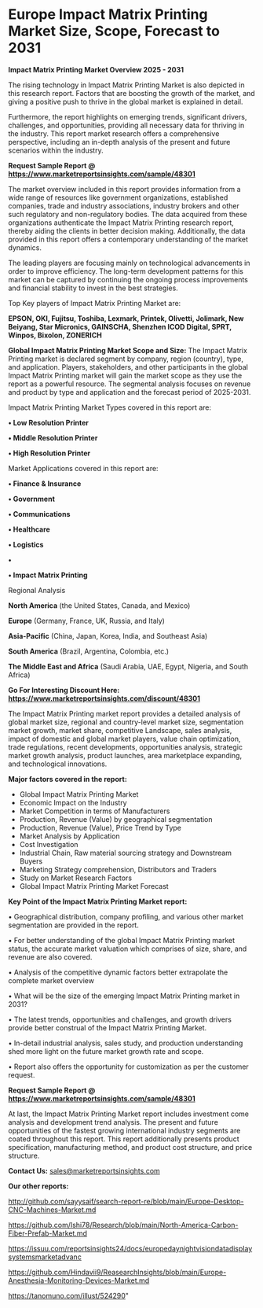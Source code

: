 # Europe Impact Matrix Printing Market Size, Scope, Forecast to 2031

<Strong> Impact Matrix Printing Market Overview 2025 - 2031</strong>

The rising technology in Impact Matrix Printing Market is also depicted in this research report. Factors that are boosting the growth of the market, and giving a positive push to thrive in the global market is explained in detail.

Furthermore, the report highlights on emerging trends, significant drivers, challenges, and opportunities, providing all necessary data for thriving in the industry. This report market research offers a comprehensive perspective, including an in-depth analysis of the present and future scenarios within the industry.

<strong>Request Sample Report @ <a href=https://www.marketreportsinsights.com/sample/48301>https://www.marketreportsinsights.com/sample/48301</a></strong>

The market overview included in this report provides information from a wide range of resources like government organizations, established companies, trade and industry associations, industry brokers and other such regulatory and non-regulatory bodies. The data acquired from these organizations authenticate the Impact Matrix Printing research report, thereby aiding the clients in better decision making. Additionally, the data provided in this report offers a contemporary understanding of the market dynamics.

The leading players are focusing mainly on technological advancements in order to improve efficiency. The long-term development patterns for this market can be captured by continuing the ongoing process improvements and financial stability to invest in the best strategies.

Top Key players of Impact Matrix Printing Market are:

<strong>EPSON, OKI, Fujitsu, Toshiba, Lexmark, Printek, Olivetti, Jolimark, New Beiyang, Star Micronics, GAINSCHA, Shenzhen ICOD Digital, SPRT, Winpos, Bixolon, ZONERICH</strong>

<strong><b>Global Impact Matrix Printing Market Scope and Size:</b></strong>
The Impact Matrix Printing market is declared segment by company, region (country), type, and application. Players, stakeholders, and other participants in the global Impact Matrix Printing market will gain the market scope as they use the report as a powerful resource. The segmental analysis focuses on revenue and product by type and application and the forecast period of 2025-2031.

Impact Matrix Printing Market Types covered in this report are:

<strong>•  Low Resolution Printer

•  Middle Resolution Printer

•  High Resolution Printer</strong>

Market Applications covered in this report are:

<strong>•  Finance & Insurance

•  Government

•  Communications

•  Healthcare

•  Logistics

•  

•  Impact Matrix Printing</strong> 

Regional Analysis

<strong>North America</strong> (the United States, Canada, and Mexico)

<strong>Europe</strong> (Germany, France, UK, Russia, and Italy)

<strong>Asia-Pacific</strong> (China, Japan, Korea, India, and Southeast Asia)

<strong>South America</strong> (Brazil, Argentina, Colombia, etc.)

<strong>The Middle East and Africa</strong> (Saudi Arabia, UAE, Egypt, Nigeria, and South Africa)

<strong>Go For Interesting Discount Here: <a href=https://www.marketreportsinsights.com/discount/48301>https://www.marketreportsinsights.com/discount/48301</a></strong>

The Impact Matrix Printing market report provides a detailed analysis of global market size, regional and country-level market size, segmentation market growth, market share, competitive Landscape, sales analysis, impact of domestic and global market players, value chain optimization, trade regulations, recent developments, opportunities analysis, strategic market growth analysis, product launches, area marketplace expanding, and technological innovations.

<strong><b>Major factors covered in the report:</b></strong>
<ul>
  <li>Global Impact Matrix Printing Market </li>
  <li>Economic Impact on the Industry</li>
  <li>Market Competition in terms of Manufacturers</li>
  <li>Production, Revenue (Value) by geographical segmentation</li>
  <li>Production, Revenue (Value), Price Trend by Type</li>
  <li>Market Analysis by Application</li>
  <li>Cost Investigation</li>
  <li>Industrial Chain, Raw material sourcing strategy and Downstream Buyers</li>
  <li>Marketing Strategy comprehension, Distributors and Traders</li>
  <li>Study on Market Research Factors</li>
  <li>Global Impact Matrix Printing Market Forecast</li>
</ul>

<strong><b>Key Point of the Impact Matrix Printing Market report:</b></strong>

• Geographical distribution, company profiling, and various other market segmentation are provided in the report.

• For better understanding of the global Impact Matrix Printing market status, the accurate market valuation which comprises of size, share, and revenue are also covered.

• Analysis of the competitive dynamic factors better extrapolate the complete market overview

• What will be the size of the emerging Impact Matrix Printing market in 2031?

• The latest trends, opportunities and challenges, and growth drivers provide better construal of the Impact Matrix Printing Market.

• In-detail industrial analysis, sales study, and production understanding shed more light on the future market growth rate and scope.

• Report also offers the opportunity for customization as per the customer request.

<strong>Request Sample Report @ <a href=https://www.marketreportsinsights.com/sample/48301>https://www.marketreportsinsights.com/sample/48301</a></strong>

At last, the Impact Matrix Printing Market report includes investment come analysis and development trend analysis. The present and future opportunities of the fastest growing international industry segments are coated throughout this report. This report additionally presents product specification, manufacturing method, and product cost structure, and price structure.

<strong>Contact Us:</strong>
sales@marketreportsinsights.com

<strong>Our other reports:</strong>

<a href=http://github.com/sayysaif/search-report-re/blob/main/Europe-Desktop-CNC-Machines-Market.md>http://github.com/sayysaif/search-report-re/blob/main/Europe-Desktop-CNC-Machines-Market.md</a>

<a href=https://github.com/Ishi78/Research/blob/main/North-America-Carbon-Fiber-Prefab-Market.md>https://github.com/Ishi78/Research/blob/main/North-America-Carbon-Fiber-Prefab-Market.md</a>

<a href=https://issuu.com/reportsinsights24/docs/europedaynightvisiondatadisplaysystemsmarketadvanc>https://issuu.com/reportsinsights24/docs/europedaynightvisiondatadisplaysystemsmarketadvanc</a>

<a href=https://github.com/Hindavii9/ReasearchInsights/blob/main/Europe-Anesthesia-Monitoring-Devices-Market.md>https://github.com/Hindavii9/ReasearchInsights/blob/main/Europe-Anesthesia-Monitoring-Devices-Market.md</a>

<a href=https://tanomuno.com/illust/524290>https://tanomuno.com/illust/524290</a>"
